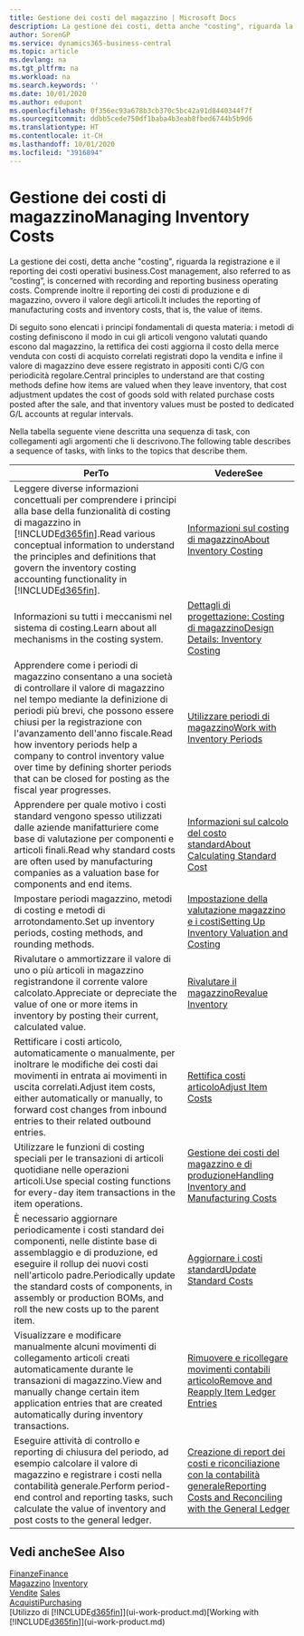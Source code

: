 ```yaml
---
title: Gestione dei costi del magazzino | Microsoft Docs
description: La gestione dei costi, detta anche "costing", riguarda la registrazione e il reporting dei costi operativi business. Comprende inoltre il reporting dei costi di produzione e di magazzino, ovvero il valore degli articoli.
author: SorenGP
ms.service: dynamics365-business-central
ms.topic: article
ms.devlang: na
ms.tgt_pltfrm: na
ms.workload: na
ms.search.keywords: ''
ms.date: 10/01/2020
ms.author: edupont
ms.openlocfilehash: 0f356ec93a678b3cb370c5bc42a91d8440344f7f
ms.sourcegitcommit: ddbb5cede750df1baba4b3eab8fbed6744b5b9d6
ms.translationtype: HT
ms.contentlocale: it-CH
ms.lasthandoff: 10/01/2020
ms.locfileid: "3916894"
---
```

# <a name="managing-inventory-costs"></a><span data-ttu-id="e15c8-104">Gestione dei costi di magazzino</span><span class="sxs-lookup"><span data-stu-id="e15c8-104">Managing Inventory Costs</span></span>
<span data-ttu-id="e15c8-105">La gestione dei costi, detta anche "costing", riguarda la registrazione e il reporting dei costi operativi business.</span><span class="sxs-lookup"><span data-stu-id="e15c8-105">Cost management, also referred to as “costing”, is concerned with recording and reporting business operating costs.</span></span> <span data-ttu-id="e15c8-106">Comprende inoltre il reporting dei costi di produzione e di magazzino, ovvero il valore degli articoli.</span><span class="sxs-lookup"><span data-stu-id="e15c8-106">It includes the reporting of manufacturing costs and inventory costs, that is, the value of items.</span></span>   

<span data-ttu-id="e15c8-107">Di seguito sono elencati i principi fondamentali di questa materia: i metodi di costing definiscono il modo in cui gli articoli vengono valutati quando escono dal magazzino, la rettifica dei costi aggiorna il costo della merce venduta con costi di acquisto correlati registrati dopo la vendita e infine il valore di magazzino deve essere registrato in appositi conti C/G con periodicità regolare.</span><span class="sxs-lookup"><span data-stu-id="e15c8-107">Central principles to understand are that costing methods define how items are valued when they leave inventory, that cost adjustment updates the cost of goods sold with related purchase costs posted after the sale, and that inventory values must be posted to dedicated G/L accounts at regular intervals.</span></span>

<span data-ttu-id="e15c8-108">Nella tabella seguente viene descritta una sequenza di task, con collegamenti agli argomenti che li descrivono.</span><span class="sxs-lookup"><span data-stu-id="e15c8-108">The following table describes a sequence of tasks, with links to the topics that describe them.</span></span>

|<span data-ttu-id="e15c8-109">**Per**</span><span class="sxs-lookup"><span data-stu-id="e15c8-109">**To**</span></span>|<span data-ttu-id="e15c8-110">**Vedere**</span><span class="sxs-lookup"><span data-stu-id="e15c8-110">**See**</span></span>|  
|------------|-------------|  
|<span data-ttu-id="e15c8-111">Leggere diverse informazioni concettuali per comprendere i principi alla base della funzionalità di costing di magazzino in [!INCLUDE[d365fin](includes/d365fin_md.md)].</span><span class="sxs-lookup"><span data-stu-id="e15c8-111">Read various conceptual information to understand the principles and definitions that govern the inventory costing accounting functionality in [!INCLUDE[d365fin](includes/d365fin_md.md)].</span></span>|[<span data-ttu-id="e15c8-112">Informazioni sul costing di magazzino</span><span class="sxs-lookup"><span data-stu-id="e15c8-112">About Inventory Costing</span></span>](finance-learn-about-costing.md)|  
|<span data-ttu-id="e15c8-113">Informazioni su tutti i meccanismi nel sistema di costing.</span><span class="sxs-lookup"><span data-stu-id="e15c8-113">Learn about all mechanisms in the costing system.</span></span>|[<span data-ttu-id="e15c8-114">Dettagli di progettazione: Costing di magazzino</span><span class="sxs-lookup"><span data-stu-id="e15c8-114">Design Details: Inventory Costing</span></span>](design-details-inventory-costing.md)|
|<span data-ttu-id="e15c8-115">Apprendere come i periodi di magazzino consentano a una società di controllare il valore di magazzino nel tempo mediante la definizione di periodi più brevi, che possono essere chiusi per la registrazione con l'avanzamento dell'anno fiscale.</span><span class="sxs-lookup"><span data-stu-id="e15c8-115">Read how inventory periods help a company to control inventory value over time by defining shorter periods that can be closed for posting as the fiscal year progresses.</span></span>|[<span data-ttu-id="e15c8-116">Utilizzare periodi di magazzino</span><span class="sxs-lookup"><span data-stu-id="e15c8-116">Work with Inventory Periods</span></span>](finance-how-to-work-with-inventory-periods.md)|
|<span data-ttu-id="e15c8-117">Apprendere per quale motivo i costi standard vengono spesso utilizzati dalle aziende manifatturiere come base di valutazione per componenti e articoli finali.</span><span class="sxs-lookup"><span data-stu-id="e15c8-117">Read why standard costs are often used by manufacturing companies as a valuation base for components and end items.</span></span>|[<span data-ttu-id="e15c8-118">Informazioni sul calcolo del costo standard</span><span class="sxs-lookup"><span data-stu-id="e15c8-118">About Calculating Standard Cost</span></span>](finance-about-calculating-standard-cost.md)|
|<span data-ttu-id="e15c8-119">Impostare periodi magazzino, metodi di costing e metodi di arrotondamento.</span><span class="sxs-lookup"><span data-stu-id="e15c8-119">Set up inventory periods, costing methods, and rounding methods.</span></span>|[<span data-ttu-id="e15c8-120">Impostazione della valutazione magazzino e i costi</span><span class="sxs-lookup"><span data-stu-id="e15c8-120">Setting Up Inventory Valuation and Costing</span></span>](finance-set-up-inventory-valuation-and-costing.md)|
|<span data-ttu-id="e15c8-121">Rivalutare o ammortizzare il valore di uno o più articoli in magazzino registrandone il corrente valore calcolato.</span><span class="sxs-lookup"><span data-stu-id="e15c8-121">Appreciate or depreciate the value of one or more items in inventory by posting their current, calculated value.</span></span>|[<span data-ttu-id="e15c8-122">Rivalutare il magazzino</span><span class="sxs-lookup"><span data-stu-id="e15c8-122">Revalue Inventory</span></span>](inventory-how-revalue-inventory.md)|
|<span data-ttu-id="e15c8-123">Rettificare i costi articolo, automaticamente o manualmente, per inoltrare le modifiche dei costi dai movimenti in entrata ai movimenti in uscita correlati.</span><span class="sxs-lookup"><span data-stu-id="e15c8-123">Adjust item costs, either automatically or manually, to forward cost changes from inbound entries to their related outbound entries.</span></span>|[<span data-ttu-id="e15c8-124">Rettifica costi articolo</span><span class="sxs-lookup"><span data-stu-id="e15c8-124">Adjust Item Costs</span></span>](inventory-how-adjust-item-costs.md)|
|<span data-ttu-id="e15c8-125">Utilizzare le funzioni di costing speciali per le transazioni di articoli quotidiane nelle operazioni articoli.</span><span class="sxs-lookup"><span data-stu-id="e15c8-125">Use special costing functions for every-day item transactions in the item operations.</span></span>|[<span data-ttu-id="e15c8-126">Gestione dei costi del magazzino e di produzione</span><span class="sxs-lookup"><span data-stu-id="e15c8-126">Handling Inventory and Manufacturing Costs</span></span>](finance-handle-inventory-and-manufacturing-costs.md)|  
|<span data-ttu-id="e15c8-127">È necessario aggiornare periodicamente i costi standard dei componenti, nelle distinte base di assemblaggio e di produzione, ed eseguire il rollup dei nuovi costi nell'articolo padre.</span><span class="sxs-lookup"><span data-stu-id="e15c8-127">Periodically update the standard costs of components, in assembly or production BOMs, and roll the new costs up to the parent item.</span></span>|[<span data-ttu-id="e15c8-128">Aggiornare i costi standard</span><span class="sxs-lookup"><span data-stu-id="e15c8-128">Update Standard Costs</span></span>](finance-how-to-update-standard-costs.md)|
|<span data-ttu-id="e15c8-129">Visualizzare e modificare manualmente alcuni movimenti di collegamento articoli creati automaticamente durante le transazioni di magazzino.</span><span class="sxs-lookup"><span data-stu-id="e15c8-129">View and manually change certain item application entries that are created automatically during inventory transactions.</span></span>|[<span data-ttu-id="e15c8-130">Rimuovere e ricollegare movimenti contabili articolo</span><span class="sxs-lookup"><span data-stu-id="e15c8-130">Remove and Reapply Item Ledger Entries</span></span>](finance-how-to-remove-and-reapply-item-entries.md)|
|<span data-ttu-id="e15c8-131">Eseguire attività di controllo e reporting di chiusura del periodo, ad esempio calcolare il valore di magazzino e registrare i costi nella contabilità generale.</span><span class="sxs-lookup"><span data-stu-id="e15c8-131">Perform period-end control and reporting tasks, such calculate the value of inventory and post costs to the general ledger.</span></span>|[<span data-ttu-id="e15c8-132">Creazione di report dei costi e riconciliazione con la contabilità generale</span><span class="sxs-lookup"><span data-stu-id="e15c8-132">Reporting Costs and Reconciling with the General Ledger</span></span>](finance-report-costs-and-reconcile-with-the-general-ledger.md)|

## <a name="see-also"></a><span data-ttu-id="e15c8-133">Vedi anche</span><span class="sxs-lookup"><span data-stu-id="e15c8-133">See Also</span></span>  
 [<span data-ttu-id="e15c8-134">Finanze</span><span class="sxs-lookup"><span data-stu-id="e15c8-134">Finance</span></span>](finance.md)  
 <span data-ttu-id="e15c8-135">[Magazzino](inventory-manage-inventory.md) </span><span class="sxs-lookup"><span data-stu-id="e15c8-135">[Inventory](inventory-manage-inventory.md) </span></span>  
 <span data-ttu-id="e15c8-136">[Vendite](sales-manage-sales.md) </span><span class="sxs-lookup"><span data-stu-id="e15c8-136">[Sales](sales-manage-sales.md) </span></span>  
 [<span data-ttu-id="e15c8-137">Acquisti</span><span class="sxs-lookup"><span data-stu-id="e15c8-137">Purchasing</span></span>](purchasing-manage-purchasing.md)  
 <span data-ttu-id="e15c8-138">[Utilizzo di [!INCLUDE[d365fin](includes/d365fin_md.md)]](ui-work-product.md)</span><span class="sxs-lookup"><span data-stu-id="e15c8-138">[Working with [!INCLUDE[d365fin](includes/d365fin_md.md)]](ui-work-product.md)</span></span>
